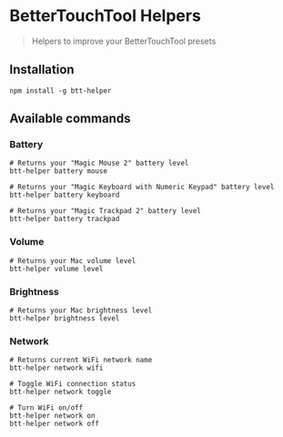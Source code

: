 # BetterTouchTool Helpers
> Helpers to improve your BetterTouchTool presets

## Installation

```
npm install -g btt-helper
```


## Available commands

### Battery
```
# Returns your "Magic Mouse 2" battery level
btt-helper battery mouse

# Returns your "Magic Keyboard with Numeric Keypad" battery level
btt-helper battery keyboard

# Returns your "Magic Trackpad 2" battery level
btt-helper battery trackpad
```

### Volume
```
# Returns your Mac volume level
btt-helper volume level
```

### Brightness
```
# Returns your Mac brightness level
btt-helper brightness level
```

### Network
```
# Returns current WiFi network name
btt-helper network wifi

# Toggle WiFi connection status
btt-helper network toggle

# Turn WiFi on/off
btt-helper network on
btt-helper network off
```